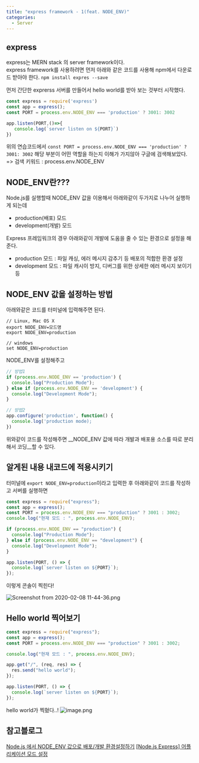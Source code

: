 ```yaml
---
title: "express framework - 1(feat. NODE_ENV)"
categories:
  - Server
---
```


## express
express는 MERN stack 의 server framework이다.  
express framework를 사용하려면 먼저 아래와 같은 코드를 사용해 npm에서 다운로드 받아야 한다.
`npm install expres --save`  

먼저 간단한 exprerss 서버를 만들어서 hello world를 받아 보는 것부터 시작했다.  

```js
const express = require('express')
const app = express();
const PORT = process.env.NODE_ENV === 'production' ? 3001: 3002

app.listen(PORT,()=>{
   console.log(`server listen on ${PORT}`)
})
```  

위의 연습코드에서 `const PORT = process.env.NODE_ENV === 'production' ? 3001: 3002` 해당 부분이 어떤 역할을 하는지 이해가 가지않아 구글에 검색해보았다. => 검색 키워드 : process.env.NODE_ENV  

## NODE_ENV란???
Node.js를 실행할때 NODE_ENV 값을 이용해서 아래와같이 두가지로 나누어 실행하게 되는데
- production(배포) 모드
- development(개발) 모드

Express 프레임워크의 경우 아래와같이 개발에 도움을 줄 수 있는 환경으로 설정을 해준다.
- production 모드 : 파일 캐싱, 에러 메시지 감추기 등 배포의 적합한 환경 설정
- development 모드 : 파일 캐시이 방지, 디버그를 위한 상세한 에러 메시지 보이기 등

## NODE_ENV 값을 설정하는 방법
아래와같은 코드를 터미널에 입력해주면 된다.

  ```
  // Linux, Mac OS X
  export NODE_ENV=모드명
  export NODE_ENV=production
  
  // windows
  set NODE_ENV=production
  ```

NODE_ENV를 설정해주고

```js
// 방법1
if (process.env.NODE_ENV == 'production') {
  console.log("Production Mode");
} else if (process.env.NODE_ENV == 'development') {
  console.log("Development Mode");
}

// 방법2
app.configure('production', function() {
  console.log('production mode);
})
```

위와같이 코드를 작성해주면 __NODE_ENV 값에 따라 개발과 배포용 소스를 따로 분리해서 코딩__할 수 있다.

## 알게된 내용 내코드에 적용시키기

터미널에 `export NODE_ENV=production`이라고 입력한 후 아래와같이 코드를 작성하고 서버를 실행하면

```js
const express = require("express");
const app = express();
const PORT = process.env.NODE_ENV === "production" ? 3001 : 3002;
console.log("현재 모드 : ", process.env.NODE_ENV);

if (process.env.NODE_ENV == "production") {
  console.log("Production Mode");
} else if (process.env.NODE_ENV == "development") {
  console.log("Development Mode");
}

app.listen(PORT, () => {
  console.log(`server listen on ${PORT}`);
});
```
이렇게 콘솔이 찍힌다!

![Screenshot from 2020-02-08 11-44-36.png](https://images.velog.io/post-images/yhe228/03e9c360-4a1d-11ea-a77e-bff20a601eb8/Screenshot-from-2020-02-08-11-44-36.png)


## Hello world 찍어보기

```js
const express = require("express");
const app = express();
const PORT = process.env.NODE_ENV === "production" ? 3001 : 3002;

console.log("현재 모드 : ", process.env.NODE_ENV);

app.get("/", (req, res) => {
  res.send("hello world");
});

app.listen(PORT, () => {
  console.log(`server listen on ${PORT}`);
});
```

hello world가 찍혔다..!
![image.png](https://images.velog.io/post-images/yhe228/1a2d27f0-4a1f-11ea-8ca7-2b1a4558e405/image.png)


## 참고블로그
[Node.js 에서 NODE_ENV 값으로 배포/개발 환경설정하기](https://steemit.com/kr/@inspiredjw/node-js-nodeenv)
[[Node.js Express] 어플리케이션 모드 설정](https://ggmouse.tistory.com/201)
